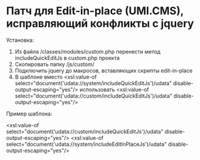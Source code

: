 # Патч для Edit-in-place (UMI.CMS), исправляющий конфликты с jquery

Установка:
1. Из файла /classes/modules/custom.php перенести метод includeQuickEditJs в custom.php проекта
2. Скопировать папку /js/custom/
3. Подключить jquery до макросов, вставляющих скрипты edit-in-place
4. В шаблоне вместо
    <xsl:value-of select="document('udata://system/includeQuickEditJs')/udata" disable-output-escaping="yes"/>
использовать
    <xsl:value-of select="document('udata://custom/includeQuickEditJs')/udata" disable-output-escaping="yes"/>

Пример шаблона:

<script src="http://ajax.googleapis.com/ajax/libs/jquery/2.1.1/jquery.min.js"></script>
<xsl:value-of select="document('udata://custom/includeQuickEditJs')/udata" disable-output-escaping="yes"/>
<xsl:value-of select="document('udata://system/includeEditInPlaceJs')/udata" disable-output-escaping="yes"/>